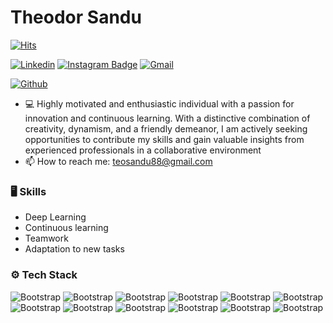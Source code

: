 # Theodor Sandu

[![Hits](https://hits.seeyoufarm.com/api/count/incr/badge.svg?url=https%3A%2F%2Fgithub.com%2FTheo3883%2FTheo3883&count_bg=%2379C83D&title_bg=%23555555&icon=&icon_color=%23E7E7E7&title=Profile+Views&edge_flat=false)](https://hits.seeyoufarm.com)

[![Linkedin](https://img.shields.io/badge/-LinkedIn-blue?style=flat&logo=Linkedin&logoColor=white)](https://www.linkedin.com/in/theo8338/)
[![Instagram Badge](https://img.shields.io/badge/-Instagram-purple?logo=instagram&logoColor=white&link=https://instagram.com/83.theo/)](https://www.instagram.com/83.theo)
[![Gmail](https://img.shields.io/badge/-Gmail-c14438?style=flat&logo=Gmail&logoColor=white)](mailto:teosandu88@gmail.com)

[![Github](https://img.shields.io/github/followers/Theo3883?label=Follow&style=social)](https://github.com/Theo3883)

- 💻  Highly motivated and enthusiastic individual with a passion for innovation and continuous learning. With a distinctive combination of creativity, dynamism, and a friendly demeanor, I am actively seeking opportunities to contribute my skills and gain valuable insights from experienced professionals in a collaborative environment
- 📫 How to reach me: teosandu88@gmail.com


### 🖥 Skills

- Deep Learning
- Continuous learning
- Teamwork
- Adaptation to new tasks
### ⚙️ Tech Stack

![Bootstrap](https://img.shields.io/badge/-Python-05122A?style=flat-square&logo=Python&color=000000) ![Bootstrap](https://img.shields.io/badge/-PyTorch-05122A?style=flat-square&logo=PyTorch&color=000000) ![Bootstrap](https://img.shields.io/badge/-PostgreSQL-05122A?style=flat-square&logo=PostgreSQL&color=000000) ![Bootstrap](https://img.shields.io/badge/-Pandas-05122A?style=flat-square&logo=Pandas&color=000000) ![Bootstrap](https://img.shields.io/badge/-Numpy-05122A?style=flat-square&logo=Numpy&color=000000) ![Bootstrap](https://img.shields.io/badge/-Django-05122A?style=flat-square&logo=Django&color=000000) ![Bootstrap](https://img.shields.io/badge/-C%2B%2B-05122A?style=flat-square&logo=C++&color=000000) ![Bootstrap](https://img.shields.io/badge/-C-05122A?style=flat-square&logo=C&color=000000) ![Bootstrap](https://img.shields.io/badge/-OOP-05122A?style=flat-square&logo=OOP&color=000000) ![Bootstrap](https://img.shields.io/badge/-React-05122A?style=flat-square&logo=React&color=000000) ![Bootstrap](https://img.shields.io/badge/-HTML-05122A?style=flat-square&logo=HTML&color=000000) ![Bootstrap](https://img.shields.io/badge/-CSS-05122A?style=flat-square&logo=CSS&color=000000)
